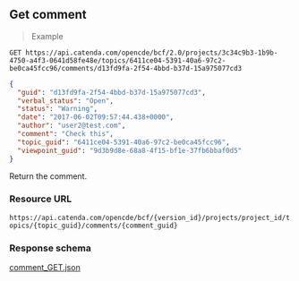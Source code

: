 ## Get comment

> Example

```http
GET https://api.catenda.com/opencde/bcf/2.0/projects/3c34c9b3-1b9b-4750-a4f3-0641d58fe48e/topics/6411ce04-5391-40a6-97c2-be0ca45fcc96/comments/d13fd9fa-2f54-4bbd-b37d-15a975077cd3
```

```json
{
  "guid": "d13fd9fa-2f54-4bbd-b37d-15a975077cd3",
  "verbal_status": "Open",
  "status": "Warning",
  "date": "2017-06-02T09:57:44.438+0000",
  "author": "user2@test.com",
  "comment": "Check this",
  "topic_guid": "6411ce04-5391-40a6-97c2-be0ca45fcc96",
  "viewpoint_guid": "9d3b9d8e-68a8-4f15-bf1e-37fb6bbaf0d5"
}
```

Return the comment.

### Resource URL

`https://api.catenda.com/opencde/bcf/{version_id}/projects/project_id/topics/{topic_guid}/comments/{comment_guid}`

### Response schema

[comment_GET.json](https://github.com/BuildingSMART/BCF-API/tree/release_1_0/Schemas_draft-03/Collaboration/Comment/comment_GET.json)
